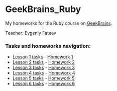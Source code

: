 # GeekBrains_Ruby

My homeworks for the Ruby course on [GeekBrains](https://geekbrains.ru).

Teacher: Evgeniy Fateev

### Tasks and homeworks navigation:

* [Lesson 1 tasks](https://gist.github.com/psylone/0b20769fb4aac017ed76) - [Homework 1](/first_lesson.rb)
* [Lesson 2 tasks](https://gist.github.com/psylone/72a88ddd93fbb650273704064642cb17) - [Homework 2](/second_lesson.rb)
* [Lesson 3 tasks](https://gist.github.com/psylone/1652c4b31c66ad997d81a5e5b897fa20) - [Homework 3](/third_lesson.rb)
* [Lesson 4 tasks](https://gist.github.com/psylone/b220c9c39233c72fc80a) - [Homework 4](/fourth_lesson.rb)
* [Lesson 5 tasks](https://gist.github.com/psylone/9c897e71cc5e70ae3f75) - [Homework 5](/fifth_lesson.rb)
* [Lesson 6 tasks](https://gist.github.com/psylone/2adb415bf6b9851b3d1a) - [Homework 6](/sixth_lesson.rb)
